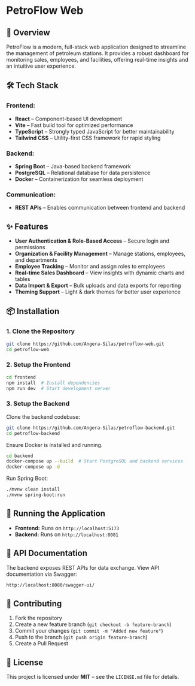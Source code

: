 # PetroFlow Web

## 🚀 Overview

PetroFlow is a modern, full-stack web application designed to streamline the management of petroleum stations. It provides a robust dashboard for monitoring sales, employees, and facilities, offering real-time insights and an intuitive user experience.

## 🛠 Tech Stack

### **Frontend:**

- **React** – Component-based UI development
- **Vite** – Fast build tool for optimized performance
- **TypeScript** – Strongly typed JavaScript for better maintainability
- **Tailwind CSS** – Utility-first CSS framework for rapid styling

### **Backend:**

- **Spring Boot** – Java-based backend framework
- **PostgreSQL** – Relational database for data persistence
- **Docker** – Containerization for seamless deployment

### **Communication:**

- **REST APIs** – Enables communication between frontend and backend

## ✨ Features

- **User Authentication & Role-Based Access** – Secure login and permissions
- **Organization & Facility Management** – Manage stations, employees, and departments
- **Employee Tracking** – Monitor and assign roles to employees
- **Real-time Sales Dashboard** – View insights with dynamic charts and tables
- **Data Import & Export** – Bulk uploads and data exports for reporting
- **Theming Support** – Light & dark themes for better user experience

## 📦 Installation

### **1. Clone the Repository**

```sh
git clone https://github.com/Angera-Silas/petroflow-web.git
cd petroflow-web
```

### **2. Setup the Frontend**

```sh
cd frontend
npm install  # Install dependencies
npm run dev  # Start development server
```

### **3. Setup the Backend**

Clone the backend codebase:

```sh
git clone https://github.com/Angera-Silas/petroflow-backend.git
cd petroflow-backend
```

Ensure Docker is installed and running.

```sh
cd backend
docker-compose up --build  # Start PostgreSQL and backend services
docker-compose up -d
```

Run Spring Boot:

```sh
./mvnw clean install
./mvnw spring-boot:run
```

## 🚀 Running the Application

- **Frontend:** Runs on `http://localhost:5173`
- **Backend:** Runs on `http://localhost:8081`

## 📖 API Documentation

The backend exposes REST APIs for data exchange. View API documentation via Swagger:

```sh
http://localhost:8080/swagger-ui/
```

## 🤝 Contributing

1. Fork the repository  
2. Create a new feature branch (`git checkout -b feature-branch`)  
3. Commit your changes (`git commit -m "Added new feature"`)  
4. Push to the branch (`git push origin feature-branch`)  
5. Create a Pull Request  

## 📝 License

This project is licensed under **MIT** – see the `LICENSE.md` file for details.
